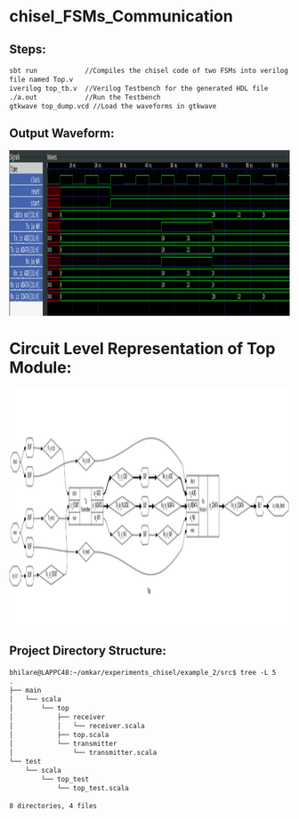 # chisel_FSMs_Communication

## Steps:
```
sbt run            //Compiles the chisel code of two FSMs into verilog file named Top.v
iverilog top_tb.v  //Verilog Testbench for the generated HDL file
./a.out            //Run the Testbench
gtkwave top_dump.vcd //Load the waveforms in gtkwave
```

## Output Waveform:
  <p align="center">
        <img width="1309" height="298" src="assets/output.png">
  </p>

 # Circuit Level Representation of Top Module:
  <p align="center">
        <img width="1600" height="429" src="assets/circuit.png">
  </p>

## Project Directory Structure:

``` 
bhilare@LAPPC48:~/omkar/experiments_chisel/example_2/src$ tree -L 5
.
├── main
│   └── scala
│       └── top
│           ├── receiver
│           │   └── receiver.scala
│           ├── top.scala
│           └── transmitter
│               └── transmitter.scala
└── test
    └── scala
        └── top_test
            └── top_test.scala

8 directories, 4 files
```
